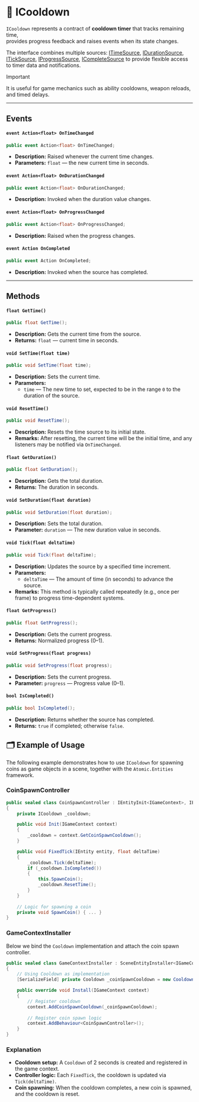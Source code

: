 # 🧩️ ICooldown

`ICooldown` represents a contract of **cooldown timer** that tracks remaining time,  
provides progress feedback and raises events when its state changes. 

The interface combines multiple sources: [ITimeSource](Sources.md/#itimesource), [IDurationSource](Sources.md/#idurationsource), [ITickSource](Sources.md/#iticksource), [IProgressSource](Sources.md/#iprogresssource), [ICompleteSource](Sources.md/#icompletesource) to provide flexible access to timer data and notifications.

> [!IMPORTANT]
> It is useful for game mechanics such as ability cooldowns, weapon reloads, and timed delays.

---

## Events

#### `event Action<float> OnTimeChanged`
```csharp
public event Action<float> OnTimeChanged;
```
- **Description:** Raised whenever the current time changes.
- **Parameters:** `float` — the new current time in seconds.

#### `event Action<float> OnDurationChanged`
```csharp
public event Action<float> OnDurationChanged;
```
- **Description:** Invoked when the duration value changes.

#### `event Action<float> OnProgressChanged`
```csharp
public event Action<float> OnProgressChanged;  
```
- **Description:** Raised when the progress changes.

#### `event Action OnCompleted`
```csharp
public event Action OnCompleted;  
```
- **Description:** Invoked when the source has completed.

---

## Methods

#### `float GetTime()`
```csharp
public float GetTime();
```
- **Description:** Gets the current time from the source.
- **Returns:** `float` — current time in seconds.

#### `void SetTime(float time)`
```csharp
public void SetTime(float time);
```
- **Description:** Sets the current time.
- **Parameters:**
    - `time` — The new time to set, expected to be in the range `0` to the duration of the source.

#### `void ResetTime()`
```csharp
public void ResetTime();  
```
- **Description:** Resets the time source to its initial state.
- **Remarks:** After resetting, the current time will be the initial time, and any listeners may be notified via `OnTimeChanged`.

#### `float GetDuration()`
```csharp
public float GetDuration();  
```
- **Description:** Gets the total duration.
- **Returns:** The duration in seconds.

#### `void SetDuration(float duration)`
```csharp
public void SetDuration(float duration);  
```
- **Description:** Sets the total duration.
- **Parameter:** `duration` — The new duration value in seconds.

#### `void Tick(float deltaTime)`
```csharp
public void Tick(float deltaTime);  
```
- **Description:** Updates the source by a specified time increment.
- **Parameters:**
  - `deltaTime` — The amount of time (in seconds) to advance the source.
- **Remarks:** This method is typically called repeatedly (e.g., once per frame) to progress time-dependent systems.

#### `float GetProgress()`
```csharp
public float GetProgress();  
```
- **Description:** Gets the current progress.
- **Returns:** Normalized progress (0–1).

#### `void SetProgress(float progress)`
```csharp
public void SetProgress(float progress);  
```
- **Description:** Sets the current progress.
- **Parameter:** `progress` — Progress value (0–1).

#### `bool IsCompleted()`
```csharp
public bool IsCompleted();  
```
- **Description:** Returns whether the source has completed.
- **Returns:** `true` if completed; otherwise `false`.

## 🗂 Example of Usage

The following example demonstrates how to use `ICooldown` for spawning coins as game objects in a scene, together with the `Atomic.Entities` framework.

### CoinSpawnController

```csharp
public sealed class CoinSpawnController : IEntityInit<IGameContext>, IEntityFixedTick
{
    private ICooldown _cooldown;

    public void Init(IGameContext context)
    {
        _cooldown = context.GetCoinSpawnCooldown();
    }

    public void FixedTick(IEntity entity, float deltaTime)
    {
        _cooldown.Tick(deltaTime);
        if (_cooldown.IsCompleted())
        {
            this.SpawnCoin();
            _cooldown.ResetTime();
        }
    }
    
    // Logic for spawning a coin
    private void SpawnCoin() { ... }
}
```

### GameContextInstaller
Below we bind the `Cooldown` implementation and attach the coin spawn controller.

```csharp
public sealed class GameContextInstaller : SceneEntityInstaller<IGameContext>
{
    // Using Cooldown as implementation
    [SerializeField] private Cooldown _coinSpawnCooldown = new Cooldown(2);

    public override void Install(IGameContext context)
    {
        // Register cooldown
        context.AddCoinSpawnCooldown(_coinSpawnCooldown);
        
        // Register coin spawn logic
        context.AddBehaviour<CoinSpawnController>();
    }
}
```

### Explanation

- **Cooldown setup:** A `Cooldown` of 2 seconds is created and registered in the game context.
- **Controller logic:** Each `FixedTick`, the cooldown is updated via `Tick(deltaTime)`.
- **Coin spawning:** When the cooldown completes, a new coin is spawned, and the cooldown is reset.